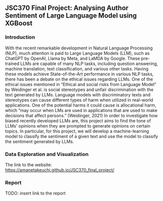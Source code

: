 ## JSC370 Final Project: Analysing Author Sentiment of Large Language Model using XGBoost

### Introduction
With the recent remarkable development in Natural Language Processing (NLP), much attention is paid to Large Language Models (LLM), such as ChatGPT by OpenAI, Llama by Meta, and LaMDA by Google. These pre-trained LLMs are capable of many NLP tasks, including question answering, machine translation, text classification, and various other tasks. Having these models achieve State-of-the-Art performance in various NLP tasks, there has been a debate on the ethical issues regarding LLMs. One of the ethical issues mentioned in “Ethical and social risks from Language Model” by Weidinger et al. is social stereotypes and unfair discrimination with the text generated by LLMs. Language models with discriminatory texts and stereotypes can cause different types of harm when utilized in real-world applications. One of the potential harms it could cause is allocational harm, which “may occur when LMs are used in applications that are used to make decisions that affect persons.” (Weidinger, 2021) In order to investigate how biased recently developed LLMs are, this project aims to find the tone of LLMs' opinions when they are prompted to generate opinions on certain topics. In particular, for this project, we will develop a machine-learning model to classify the sentiment of a given text and use the model to classify the sentiment generated by LLMs. 

### Data Exploration and Visualization
The link to the website: https://amanetakeuchi.github.io/JSC370_final_project/

### Report 
TODO: insert link to the report